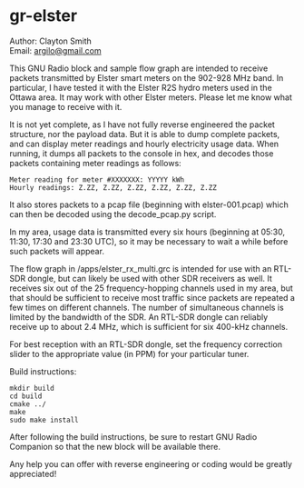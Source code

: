 gr-elster
=========

Author: Clayton Smith  
Email: <argilo@gmail.com>

This GNU Radio block and sample flow graph are intended to receive
packets transmitted by Elster smart meters on the 902-928 MHz band.  In
particular, I have tested it with the Elster R2S hydro meters used in the
Ottawa area.  It may work with other Elster meters.  Please let me know
what you manage to receive with it.

It is not yet complete, as I have not fully reverse engineered the packet
structure, nor the payload data.  But it is able to dump complete
packets, and can display meter readings and hourly electricity usage
data.  When running, it dumps all packets to the console in hex, and
decodes those packets containing meter readings as follows:

    Meter reading for meter #XXXXXXX: YYYYY kWh
    Hourly readings: Z.ZZ, Z.ZZ, Z.ZZ, Z.ZZ, Z.ZZ, Z.ZZ

It also stores packets to a pcap file (beginning with elster-001.pcap)
which can then be decoded using the decode_pcap.py script.

In my area, usage data is transmitted every six hours (beginning at
05:30, 11:30, 17:30 and 23:30 UTC), so it may be necessary to wait a
while before such packets will appear.

The flow graph in /apps/elster_rx_multi.grc is intended for use with an
RTL-SDR dongle, but can likely be used with other SDR receivers as well.
It receives six out of the 25 frequency-hopping channels used in my area,
but that should be sufficient to receive most traffic since packets are
repeated a few times on different channels.  The number of simultaneous
channels is limited by the bandwidth of the SDR.  An RTL-SDR dongle can
reliably receive up to about 2.4 MHz, which is sufficient for six 400-kHz
channels.

For best reception with an RTL-SDR dongle, set the frequency correction
slider to the appropriate value (in PPM) for your particular tuner.

Build instructions:

    mkdir build
    cd build
    cmake ../
    make
    sudo make install

After following the build instructions, be sure to restart GNU Radio
Companion so that the new block will be available there.

Any help you can offer with reverse engineering or coding would be
greatly appreciated!

